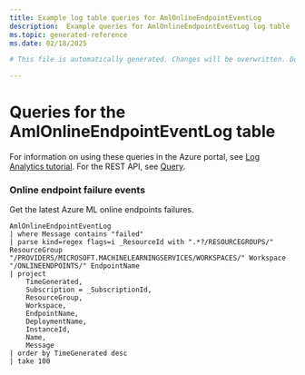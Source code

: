```yaml
---
title: Example log table queries for AmlOnlineEndpointEventLog
description:  Example queries for AmlOnlineEndpointEventLog log table
ms.topic: generated-reference
ms.date: 02/18/2025

# This file is automatically generated. Changes will be overwritten. Do not change this file directly. 

---
```


# Queries for the AmlOnlineEndpointEventLog table

For information on using these queries in the Azure portal, see [Log Analytics tutorial](/azure/azure-monitor/logs/log-analytics-tutorial). For the REST API, see [Query](/rest/api/loganalytics/query).


### Online endpoint failure events  


Get the latest Azure ML online endpoints failures.  

```query
AmlOnlineEndpointEventLog
| where Message contains "failed"
| parse kind=regex flags=i _ResourceId with ".*?/RESOURCEGROUPS/" ResourceGroup "/PROVIDERS/MICROSOFT.MACHINELEARNINGSERVICES/WORKSPACES/" Workspace "/ONLINEENDPOINTS/" EndpointName
| project
    TimeGenerated,
    Subscription = _SubscriptionId,
    ResourceGroup,
    Workspace,
    EndpointName,
    DeploymentName,
    InstanceId,
    Name,
    Message
| order by TimeGenerated desc
| take 100
```

